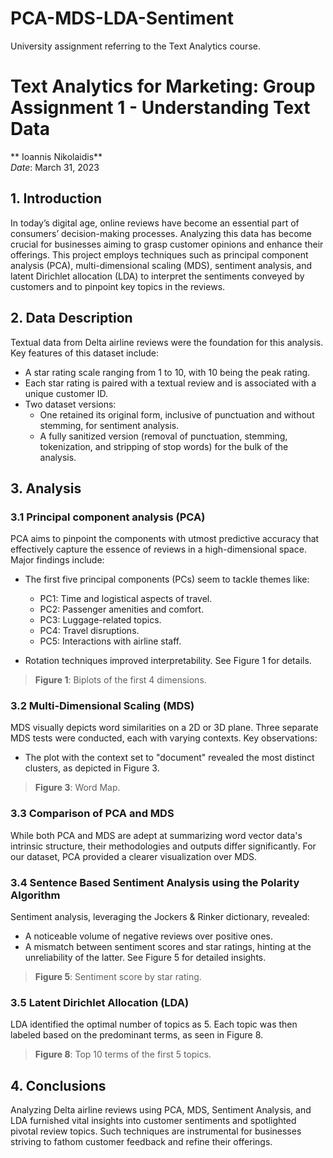 # PCA-MDS-LDA-Sentiment
University assignment referring to the Text Analytics course.

# Text Analytics for Marketing: Group Assignment 1 - Understanding Text Data

** Ioannis Nikolaidis**  
_Date_: March 31, 2023

## 1. Introduction

In today’s digital age, online reviews have become an essential part of consumers’ decision-making processes. Analyzing this data has become crucial for businesses aiming to grasp customer opinions and enhance their offerings. This project employs techniques such as principal component analysis (PCA), multi-dimensional scaling (MDS), sentiment analysis, and latent Dirichlet allocation (LDA) to interpret the sentiments conveyed by customers and to pinpoint key topics in the reviews.

## 2. Data Description

Textual data from Delta airline reviews were the foundation for this analysis. Key features of this dataset include:

- A star rating scale ranging from 1 to 10, with 10 being the peak rating.
- Each star rating is paired with a textual review and is associated with a unique customer ID.
- Two dataset versions: 
  - One retained its original form, inclusive of punctuation and without stemming, for sentiment analysis.
  - A fully sanitized version (removal of punctuation, stemming, tokenization, and stripping of stop words) for the bulk of the analysis.

## 3. Analysis

### 3.1 Principal component analysis (PCA)

PCA aims to pinpoint the components with utmost predictive accuracy that effectively capture the essence of reviews in a high-dimensional space. Major findings include:

- The first five principal components (PCs) seem to tackle themes like:
  - PC1: Time and logistical aspects of travel.
  - PC2: Passenger amenities and comfort.
  - PC3: Luggage-related topics.
  - PC4: Travel disruptions.
  - PC5: Interactions with airline staff.
  
- Rotation techniques improved interpretability. See Figure 1 for details.

> **Figure 1**: Biplots of the first 4 dimensions.

### 3.2 Multi-Dimensional Scaling (MDS)

MDS visually depicts word similarities on a 2D or 3D plane. Three separate MDS tests were conducted, each with varying contexts. Key observations:

- The plot with the context set to "document" revealed the most distinct clusters, as depicted in Figure 3.
  
> **Figure 3**: Word Map.

### 3.3 Comparison of PCA and MDS

While both PCA and MDS are adept at summarizing word vector data's intrinsic structure, their methodologies and outputs differ significantly. For our dataset, PCA provided a clearer visualization over MDS.

### 3.4 Sentence Based Sentiment Analysis using the Polarity Algorithm

Sentiment analysis, leveraging the Jockers & Rinker dictionary, revealed:

- A noticeable volume of negative reviews over positive ones.
- A mismatch between sentiment scores and star ratings, hinting at the unreliability of the latter. See Figure 5 for detailed insights.

> **Figure 5**: Sentiment score by star rating.

### 3.5 Latent Dirichlet Allocation (LDA)

LDA identified the optimal number of topics as 5. Each topic was then labeled based on the predominant terms, as seen in Figure 8.

> **Figure 8**: Top 10 terms of the first 5 topics.

## 4. Conclusions

Analyzing Delta airline reviews using PCA, MDS, Sentiment Analysis, and LDA furnished vital insights into customer sentiments and spotlighted pivotal review topics. Such techniques are instrumental for businesses striving to fathom customer feedback and refine their offerings.


